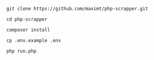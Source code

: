 
    git clone https://github.com/maximt/php-scrapper.git

    cd php-scrapper

    composer install

    cp .env.example .env

    php run.php
